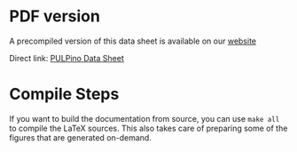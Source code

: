 # PDF version

A precompiled version of this data sheet is available on our [website](http://www.pulp-platform.org/documentation/)

Direct link: [PULPino Data Sheet](http://www.pulp-platform.org/wp-content/uploads/2016/02/pulpino_datasheet.pdf)

# Compile Steps

If you want to build the documentation from source, you can use `make all` to
compile the LaTeX sources. This also takes care of preparing some of the
figures that are generated on-demand.
